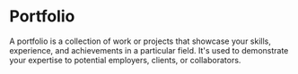# Portfolio

A portfolio is a collection of work or projects that showcase your skills, experience, and achievements in a particular field. It's used to demonstrate your expertise to potential employers, clients, or collaborators.
